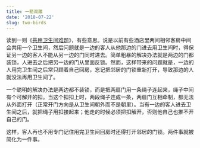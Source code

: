 ```yaml
---
title: 一箭双雕
date: '2018-07-22'
slug: two-birds
---
```


读到一则《[共用卫生间难题](https://nevalalee.wordpress.com/2015/11/27/the-hotel-bathroom-puzzle/)》，有些意思。说是以前有些酒店里两间相邻客房中间会共用一个卫生间，然后问题就是一边的客人从他那边的门进去用卫生间时，得保证另一边的客人不能从另一边的门同时进去。简单粗暴的解决办法就是两边的门都装锁，人进去之后把另一边的门从里面反锁。然而，这样带来的问题就是，一边的人用完卫生间之后常只顾着自己回房，忘记把邻居的门锁重新打开，导致那边的人就没法再用卫生间了。

一个聪明的解决办法是两边都不装锁，而是把两扇门用一条绳子连起来，绳子中间有个可解开的扣。当这个扣扣上时，两段绳子连成一条，两扇门互相牵制，都无法从外面打开（正常开门方向是从卫生间朝外而不是朝里）。当有一边的客人进去卫生间之后，就把绳子用扣接起来；他走的时候必须把扣解开，否则他自己也推不开自己的门。

这样，客人再也不用专门记住用完卫生间回房时还得打开邻居的门锁。两件事就被简化为一件事。

